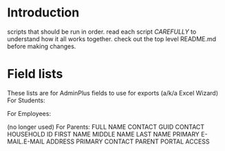 # Introduction
scripts that should be run in order.  read each script _CAREFULLY_ to understand
how it all works together.  check out the top level README.md before making
changes.

# Field lists
These lists are for AdminPlus fields to use for exports (a/k/a Excel Wizard)
For Students:

For Employees:

(no longer used) For Parents:
  FULL NAME
  CONTACT GUID
  CONTACT HOUSEHOLD ID
  FIRST NAME
  MIDDLE NAME
  LAST NAME
  PRIMARY E-MAIL.E-MAIL ADDRESS
  PRIMARY CONTACT
  PARENT PORTAL ACCESS
